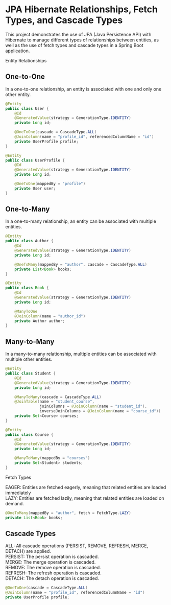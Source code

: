 <h1>JPA Hibernate Relationships, Fetch Types, and Cascade Types</h1>

This project demonstrates the use of JPA (Java Persistence API) with Hibernate to manage different types of relationships between entities, as well as the use of fetch types and cascade types in a Spring Boot application.

Entity Relationships

<h2>One-to-One</h2>
In a one-to-one relationship, an entity is associated with one and only one other entity.

```java
@Entity
public class User {
    @Id
    @GeneratedValue(strategy = GenerationType.IDENTITY)
    private Long id;

    @OneToOne(cascade = CascadeType.ALL)
    @JoinColumn(name = "profile_id", referencedColumnName = "id")
    private UserProfile profile;
}

@Entity
public class UserProfile {
    @Id
    @GeneratedValue(strategy = GenerationType.IDENTITY)
    private Long id;

    @OneToOne(mappedBy = "profile")
    private User user;
}
```

<h2>One-to-Many</h2>
In a one-to-many relationship, an entity can be associated with multiple entities.

```java
@Entity
public class Author {
    @Id
    @GeneratedValue(strategy = GenerationType.IDENTITY)
    private Long id;

    @OneToMany(mappedBy = "author", cascade = CascadeType.ALL)
    private List<Book> books;
}

@Entity
public class Book {
    @Id
    @GeneratedValue(strategy = GenerationType.IDENTITY)
    private Long id;

    @ManyToOne
    @JoinColumn(name = "author_id")
    private Author author;
}
```
<h2>Many-to-Many</h2>
In a many-to-many relationship, multiple entities can be associated with multiple other entities.

```java
@Entity
public class Student {
    @Id
    @GeneratedValue(strategy = GenerationType.IDENTITY)
    private Long id;

    @ManyToMany(cascade = CascadeType.ALL)
    @JoinTable(name = "student_course",
               joinColumns = @JoinColumn(name = "student_id"),
               inverseJoinColumns = @JoinColumn(name = "course_id"))
    private Set<Course> courses;
}

@Entity
public class Course {
    @Id
    @GeneratedValue(strategy = GenerationType.IDENTITY)
    private Long id;

    @ManyToMany(mappedBy = "courses")
    private Set<Student> students;
}
```

Fetch Types

EAGER: Entities are fetched eagerly, meaning that related entities are loaded immediately
<br/>
LAZY: Entities are fetched lazily, meaning that related entities are loaded on demand.

```java
@OneToMany(mappedBy = "author", fetch = FetchType.LAZY)
private List<Book> books;
```


<h2>Cascade Types</h2>

ALL: All cascade operations (PERSIST, REMOVE, REFRESH, MERGE, DETACH) are applied.<br/>
PERSIST: The persist operation is cascaded.<br/>
MERGE: The merge operation is cascaded.<br/>
REMOVE: The remove operation is cascaded.<br/>
REFRESH: The refresh operation is cascaded.<br/>
DETACH: The detach operation is cascaded.<br/>

```java
@OneToOne(cascade = CascadeType.ALL)
@JoinColumn(name = "profile_id", referencedColumnName = "id")
private UserProfile profile;
```
